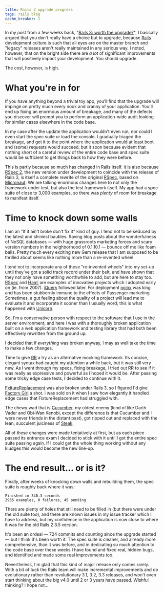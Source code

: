 ```yaml
---
title: Rails 3 upgrade progress
tags: rails blog
cache_breaker: 1
---
```


In my post from a few weeks back, "[Rails 3: worth the upgrade?](/blog/rails-3-worth-the-upgrade)", I basically argued that you don't really have a choice but to upgrade, because [Rails](/wiki/Rails) development culture is such that all eyes are on the master branch and "legacy" releases aren't really maintained in any serious way. I noted, however, that on the bright side there are *a lot* of significant improvements that will positively impact your development. You should upgrade.

The cost, however, is high.

# What you're in for

If you have anything beyond a trivial toy app, you'll find that the upgrade will impinge on pretty much every nook and cranny of your application. You'll end up fixing an enormous amount of breakage, and many of the defects you discover will prompt you to perform an application-wide audit looking for similar cases elsewhere in the code base.

In my case after the update the application wouldn't even run, nor could I even start the spec suite or load the console. I gradually triaged the breakage, and got it to the point where the application would at least boot and (some) requests would succeed, but it soon because evident that nothing short of a careful review of the entire code base and spec suite would be sufficient to get things back to how they were before.

This is partly because so much has changed in Rails itself. It is also because [RSpec 2](/wiki/RSpec_2), the new version under development to coincide with the release of Rails 3, is itself a complete rewrite of the original [RSpec](/wiki/RSpec), based on [Micronaut](/wiki/Micronaut). We are talking enormous changes here to not only the framework under test, but also the test framework itself. My app had a spec suite of close to 3,000 examples, so there was *plenty* of room for breakage to manifest itself.

# Time to knock down some walls

I am an "If it ain't broke don't fix it" kind of guy. I tend not to be seduced by the latest and shiniest baubles. Raving blog posts about the wonderfulness of NoSQL databases — with huge grassroots marketing forces and scary version numbers in the neighborhood of 0.1.10.1 — bounce off me like foam balls. Pretty much every exciting new Gem release that I am supposed to be thrilled about seems like nothing more than a re-invented wheel.

I tend not to incorporate any of these "re-invented wheels" into my set-up until they've got a solid track record under their belt, and have shown that they not only have something worthwhile to add, but are here to stay too. [RSpec](/wiki/RSpec) and [Haml](/wiki/Haml) are examples of innovative projects which I adopted early on (ie. from 2007). [jQuery](/wiki/jQuery) followed later. For deployment [nginx](/wiki/nginx) was king and has been stubbornly immune to the effects of Passenger marketing. Sometimes, a gut feeling about the quality of a project will lead me to evaluate it and incorporate it sooner than I usually word; this is what happened with [Unicorn](/wiki/Unicorn).

So, I'm a conservative person with respect to the software that I use in the server environment, and here I was with a thoroughly broken application built on a web application framework and testing library that had both been effectively rewritten from the ground up.

I decided that if *everything* was broken anyway, I may as well take the time to make a few changes.

Time to give [RR](/wiki/RR) a try as an alternative mocking framework. Its concise, elegant syntax had caught my attention a while back, but it was still very new. As I went through my specs, fixing breakage, I tried out RR to see if it was really as expressive and powerful as I hoped it would be. After passing some tricky edge case tests, I decided to continue with it.

[FxitureReplacement](/wiki/FxitureReplacement) was also broken under Rails 3, so I figured I'd give [Factory Girl](/wiki/Factory_Girl) a shot. I was sold on it when I saw how elegantly it handled edge cases that FixtureReplacement had struggled with.

The chewy wad that is [Cucumber](/wiki/Cucumber), my oldest enemy (kind of like Darth Vader and Obi-Wan Kenobi, except the difference is that Cucumber and I were never friends in the distant past), got ripped out and replaced with the lean, succulent juiciness of [Steak](/wiki/Steak).

All of these changes were made tentatively at first, but as each piece passed its entrance exam I decided to stick with it until I got the entire spec suite passing again. If I could get the whole thing working without any kludges this would become the new line-up.

# The end result... or is it?

Finally, after weeks of knocking down walls and rebuilding them, the spec suite is roughly back where it was:

    Finished in 340.3 seconds
    2935 examples, 0 failures, 45 pending

There are plenty of holes that still need to be filled in (but there were under the old suite too), and there are known issues in my issue tracker which I have to address, but my confidence in the application is now close to where it was for the old Rails 2.3.5 version.

It's been an ordeal — 724 commits and counting since the upgrade started — but I think it's been worth it. The spec suite is cleaner, and already more comprehensive, than it was before, and in dedicating so much attention to the code base over these weeks I have found and fixed real, hidden bugs, and identified and made some real improvements too.

Nevertheless, I'm glad that this kind of major release only comes rarely. With a bit of luck the Rails team will make incremental improvements and do evolutionary rather than revolutionary 3.1, 3.2, 3.3 releases, and won't even start thinking about the big v4.0 until 2 or 3 years have passed. Wishful thinking? I hope not...
